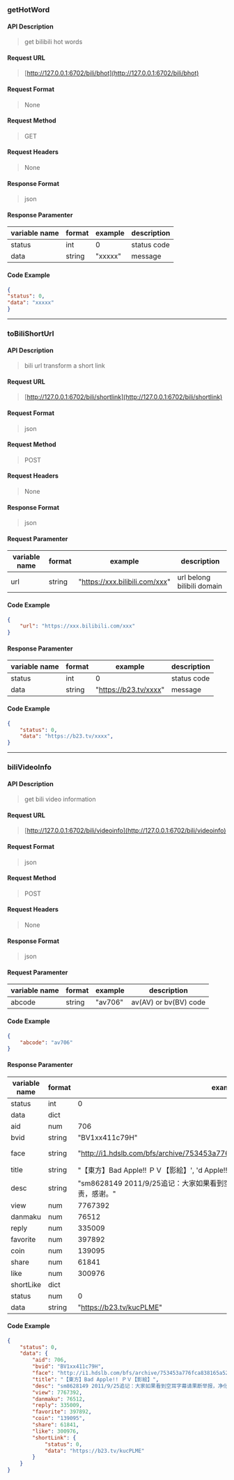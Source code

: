 ### getHotWord

#### API Description  
> get bilibili hot words

#### Request URL  
> [http://127.0.0.1:6702/bili/bhot](http://127.0.0.1:6702/bili/bhot)

#### Request Format  
> None

#### Request Method  
> GET

#### Request Headers  
> None  

#### Response Format  
> json 

#### Response Paramenter

|variable name|format|example|description|
|-|-|-|-|
|status|int|0|status code|
|data|string|"xxxxx"|message|

#### Code Example
```json
{
"status": 0,
"data": "xxxxx"
}
```

***

### toBiliShortUrl

#### API Description
> bili url transform a short link 

#### Request URL
> [http://127.0.0.1:6702/bili/shortlink](http://127.0.0.1:6702/bili/shortlink)

#### Request Format  
> json

#### Request Method
> POST

#### Request Headers  
> None 

#### Response Format  
> json 

#### Request Paramenter

|variable name|format|example|description|
|-|-|-|-|
|url|string|"https://xxx.bilibili.com/xxx"|url belong bilibili domain|

#### Code Example
```json
{
    "url": "https://xxx.bilibili.com/xxx"
}
```
#### Response Paramenter

|variable name|format|example|description|
|-|-|-|-|
|status|int|0|status code|
|data|string|"https://b23.tv/xxxx"|message|

#### Code Example
```json
{
    "status": 0,
    "data": "https://b23.tv/xxxx",
}
```

***

### biliVideoInfo

#### API Description
> get bili video information

#### Request URL
> [http://127.0.0.1:6702/bili/videoinfo](http://127.0.0.1:6702/bili/videoinfo)

#### Request Format  
> json

#### Request Method
> POST

#### Request Headers  
> None  

#### Response Format  
> json 

#### Request Paramenter

|variable name|format|example|description|
|-|-|-|-|
|abcode|string|"av706"|av(AV) or bv(BV) code|

#### Code Example
```json
{
    "abcode": "av706"
}
```

#### Response Paramenter

|variable name|format|example|description|
|-|-|-|-|
|status|int|0|status code|
|data|dict||As follows|
|aid|num|706||
|bvid|string|"BV1xx411c79H"||
|face|string|"http://i1.hdslb.com/bfs/archive/753453a776fca838165a52c7511e8557857b61ea.jpg"|video face image|
|title|string|"【東方】Bad Apple!! ＰＶ【影絵】', 'd Apple!! ＰＶ【影絵】"||
|desc|string|"sm8628149 2011/9/25追记：大家如果看到空耳字幕请果断举报，净化弹幕环境，你我有责，感谢。"|description|
|view|num|7767392||
|danmaku|num|76512||
|reply|num|335009||
|favorite|num|397892||
|coin|num|139095||
|share|num|61841||
|like|num|300976||
|shortLike|dict||As follows|
|status|num|0||
|data|string|"https://b23.tv/kucPLME"|short link|

#### Code Example
```json
{
    "status": 0,
    "data": {
        "aid": 706,
        "bvid": "BV1xx411c79H",
        "face": "http://i1.hdslb.com/bfs/archive/753453a776fca838165a52c7511e8557857b61ea.jpg",
        "title": "【東方】Bad Apple!! ＰＶ【影絵】",
        "desc": "sm8628149 2011/9/25追记：大家如果看到空耳字幕请果断举报，净化弹幕环境，你我有责，感谢。",
        "view": 7767392,
        "danmaku": 76512,
        "reply": 335009,
        "favorite": 397892,
        "coin": "139095",
        "share": 61841,
        "like": 300976,
        "shortLink": {
            "status": 0,
            "data": "https://b23.tv/kucPLME"
        }
    }
}
```
